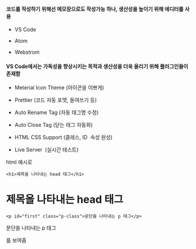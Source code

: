 #### 코드를 작성하기 위해선 메모장으로도 작성가능 하나, 생산성을 높이기 위해 에디터를 사용

- VS Code

- Atom

- Webstrom

  

#### VS Code에서는 가독성을 향상시키는 목적과 생산성을 더욱 올리기 위해 플러그인들이 존재함

- Meterial Icon Theme (아이콘을 이쁘게)

- Prettier (코드 자동 포맷, 들여쓰기 등)

- Auto Rename Tag (자동 태그명 수정)

- Auto Close Tag (닫는 태그 자동화)

- HTML CSS Support (클래스, ID  속성 완성)

- Live Server  (실시간 테스트)

  

  

html 예시로 

`<h1>제목을 나타내는 head 태그</h1>`

<h1>제목을 나타내는 head 태그</h1>

  

`<p id="first" class="p-class">문단을 나타내는 p 태그</p>`

  

<p id="first" class="p-class">문단을 나타내는 p 태그</p>

를 보여줌